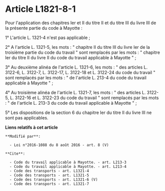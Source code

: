 # Article L1821-8-1

Pour l'application des chapitres Ier et II du titre II et du titre III du livre III de la présente partie du code à
Mayotte : 

1° L'article L. 1321-4 n'est pas applicable ; 

2° A l'article L. 1321-5, les mots : " chapitre II du titre III du livre Ier de la troisième partie du code du travail " sont
remplacés par les mots : " chapitre Ier du titre II du livre II du code du travail applicable à Mayotte " ; 

3° Au deuxième alinéa de l'article L. 1321-6, les mots : " des articles L. 3122-6, L. 3122-7, L. 3122-17, L. 3122-18 et L.
3122-24 du code du travail " sont remplacés par les mots : " de l'article L. 213-4 du code du travail applicable à Mayotte
" ; 

4° Au troisième alinéa de l'article L. 1321-7, les mots : " des articles L. 3122-5, L. 3122-16 et L. 3122-23 du code du
travail " sont remplacés par les mots : " de l'article L. 213-3 du code du travail applicable à Mayotte " ; 

5° Les dispositions de la section 6 du chapitre Ier du titre II du livre III ne sont pas applicables.

**Liens relatifs à cet article**

	**Modifié par**:

	  - Loi n°2016-1088 du 8 août 2016 - art. 8 (V)

	**Cite**:

	  - Code du travail applicable à Mayotte. - art. L213-3
	  - Code du travail applicable à Mayotte. - art. L213-4
	  - Code des transports - art. L1321-4
	  - Code des transports - art. L1321-5
	  - Code des transports - art. L1321-6 (V)
	  - Code des transports - art. L1321-7
